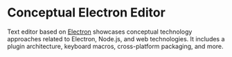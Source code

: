 # Conceptual Electron Editor

Text editor based on [Electron](https://www.electronjs.org) showcases conceptual technology approaches related to Electron, Node.js, and web technologies. It includes a plugin architecture, keyboard macros, cross-platform packaging, and more.

